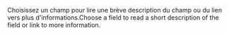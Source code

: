 <span data-ttu-id="3b4cf-101">Choisissez un champ pour lire une brève description du champ ou du lien vers plus d'informations.</span><span class="sxs-lookup"><span data-stu-id="3b4cf-101">Choose a field to read a short description of the field or link to more information.</span></span>

